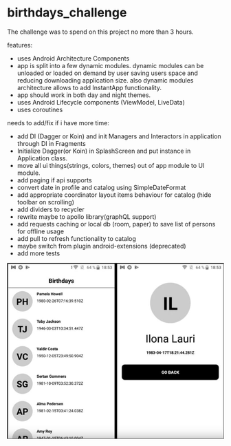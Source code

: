 # birthdays_challenge
The challenge was to spend on this project no more than 3 hours.

features:
- uses Android Architecture Components
- app is split into a few dynamic modules. dynamic modules can be unloaded or loaded on demand by user
saving users space and reducing downloading application size. also dynamic modules architecture
allows to add InstantApp functionality.
- app should work in both day and night themes.
- uses Android Lifecycle components (ViewModel, LiveData)
- uses coroutines


needs to add/fix if i have more time:
- add DI (Dagger or Koin) and init Managers and Interactors in application through DI in Fragments
- Initialize Dagger(or Koin) in SplashScreen and put instance in Application class.
- move all ui things(strings, colors, themes) out of app module to UI module.
- add paging if api supports
- convert date in profile and catalog using SimpleDateFormat
- add appropriate coordinator layout items behaviour for catalog (hide toolbar on scrolling)
- add dividers to recycler
- rewrite maybe to apollo library(graphQL support)
- add requests caching or local db (room, paper) to save list of persons for offline usage
- add pull to refresh functionality to catalog
- maybe switch from plugin android-extensions (deprecated)
- add more tests


![](https://github.com/pavlov-o-a/birthdays_challenge/blob/main/screenshot.jpeg)
